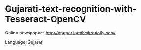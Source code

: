 # Gujarati-text-recognition-with-Tesseract-OpenCV

Online newspaper : http://epaper.kutchmitradaily.com/

Language: Gujarati

